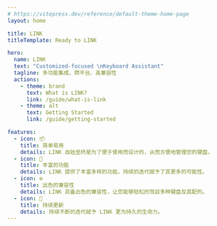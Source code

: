 ```yaml
---
# https://vitepress.dev/reference/default-theme-home-page
layout: home

title: LINK
titleTemplate: Ready to LINK

hero:
  name: LINK
  text: "Customized-focused \nKeyboard Assistant"
  tagline: 多功能集成、跨平台、高兼容性
  actions:
    - theme: brand
      text: What is LINK?
      link: /guide/what-is-link
    - theme: alt
      text: Getting Started
      link: /guide/getting-started

features:
  - icon: 📦
    title: 简单易用
    details: LINK 自始至终是为了便于使用而设计的，从而方便地管理您的键盘。
  - icon: 🚀
    title: 丰富的功能
    details: LINK 提供了丰富多样的功能，持续的迭代赋予了其更多的可能性。
  - icon: ⚙️
    title: 出色的兼容性
    details: LINK 具备出色的兼容性，让您能够轻松的驾驭多种键盘及其配列。
  - icon: 🧩
    title: 持续更新
    details: 持续不断的迭代赋予 LINK 更为持久的生命力。
---
```


